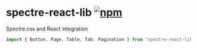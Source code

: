# spectre-react-lib [![npm](https://img.shields.io/npm/v/spectre-react-lib.svg?style=for-the-badge)](https://www.npmjs.com/package/spectre-react-lib)
Spectre.css and React integration

```javascript
import { Button, Page, Table, Tab, Pagination } from "spectre-react-lib"
```
